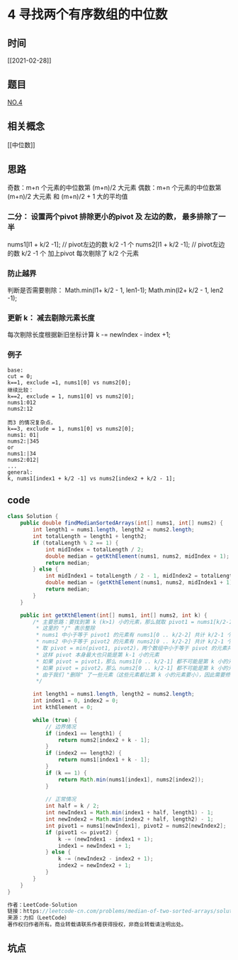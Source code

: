 
# 4 寻找两个有序数组的中位数
## 时间
[[2021-02-28]]
## 题目
[NO.4](https://leetcode-cn.com/problems/median-of-two-sorted-arrays/solution/xun-zhao-liang-ge-you-xu-shu-zu-de-zhong-wei-s-114/)
## 相关概念
[[中位数]]

## 思路
奇数：m+n 个元素的中位数第 (m+n)/2 大元素
偶数：m+n 个元素的中位数第 (m+n)/2 大元素 和  (m+n)/2 + 1 大的平均值

### 二分： 设置两个pivot  排除更小的pivot 及 左边的数， 最多排除了一半
nums1[l1 + k/2 -1]; // pivot左边的数 k/2 -1 个
nums2[l1 + k/2 -1]; // pivot左边的数 k/2 -1 个
加上pivot 每次剔除了 k/2 个元素


### 防止越界
判断是否需要剔除：
Math.min(l1+ k/2 - 1, len1-1);
Math.min(l2+ k/2 - 1, len2 -1);

### 更新 k： 减去剔除元素长度
每次剔除长度根据新旧坐标计算
k -= newIndex - index +1;


### 例子
```
base: 
cut = 0;
k==1, exclude =1, nums1[0] vs nums2[0];
继续比较：
k==2, exclude = 1, nums1[0] vs nums2[0];
nums1:012
nums2:12

而3 的情况复杂点， 
k==3, exclude = 1, nums1[0] vs nums2[0]; 
nums1: 01|
nums2:|345
or
nums1:|34
nums2:012|
...
general:
k, nums1[index1 + k/2 -1] vs nums2[index2 + k/2 - 1];
```
## code

```java
class Solution {
    public double findMedianSortedArrays(int[] nums1, int[] nums2) {
        int length1 = nums1.length, length2 = nums2.length;
        int totalLength = length1 + length2;
        if (totalLength % 2 == 1) {
            int midIndex = totalLength / 2;
            double median = getKthElement(nums1, nums2, midIndex + 1);
            return median;
        } else {
            int midIndex1 = totalLength / 2 - 1, midIndex2 = totalLength / 2;
            double median = (getKthElement(nums1, nums2, midIndex1 + 1) + getKthElement(nums1, nums2, midIndex2 + 1)) / 2.0;
            return median;
        }
    }

    public int getKthElement(int[] nums1, int[] nums2, int k) {
        /* 主要思路：要找到第 k (k>1) 小的元素，那么就取 pivot1 = nums1[k/2-1] 和 pivot2 = nums2[k/2-1] 进行比较
         * 这里的 "/" 表示整除
         * nums1 中小于等于 pivot1 的元素有 nums1[0 .. k/2-2] 共计 k/2-1 个
         * nums2 中小于等于 pivot2 的元素有 nums2[0 .. k/2-2] 共计 k/2-1 个
         * 取 pivot = min(pivot1, pivot2)，两个数组中小于等于 pivot 的元素共计不会超过 (k/2-1) + (k/2-1) <= k-2 个
         * 这样 pivot 本身最大也只能是第 k-1 小的元素
         * 如果 pivot = pivot1，那么 nums1[0 .. k/2-1] 都不可能是第 k 小的元素。把这些元素全部 "删除"，剩下的作为新的 nums1 数组
         * 如果 pivot = pivot2，那么 nums2[0 .. k/2-1] 都不可能是第 k 小的元素。把这些元素全部 "删除"，剩下的作为新的 nums2 数组
         * 由于我们 "删除" 了一些元素（这些元素都比第 k 小的元素要小），因此需要修改 k 的值，减去删除的数的个数
         */

        int length1 = nums1.length, length2 = nums2.length;
        int index1 = 0, index2 = 0;
        int kthElement = 0;

        while (true) {
            // 边界情况
            if (index1 == length1) {
                return nums2[index2 + k - 1];
            }
            if (index2 == length2) {
                return nums1[index1 + k - 1];
            }
            if (k == 1) {
                return Math.min(nums1[index1], nums2[index2]);
            }
            
            // 正常情况
            int half = k / 2;
            int newIndex1 = Math.min(index1 + half, length1) - 1;
            int newIndex2 = Math.min(index2 + half, length2) - 1;
            int pivot1 = nums1[newIndex1], pivot2 = nums2[newIndex2];
            if (pivot1 <= pivot2) {
                k -= (newIndex1 - index1 + 1);
                index1 = newIndex1 + 1;
            } else {
                k -= (newIndex2 - index2 + 1);
                index2 = newIndex2 + 1;
            }
        }
    }
}

作者：LeetCode-Solution
链接：https://leetcode-cn.com/problems/median-of-two-sorted-arrays/solution/xun-zhao-liang-ge-you-xu-shu-zu-de-zhong-wei-s-114/
来源：力扣（LeetCode）
著作权归作者所有。商业转载请联系作者获得授权，非商业转载请注明出处。
```
## 坑点